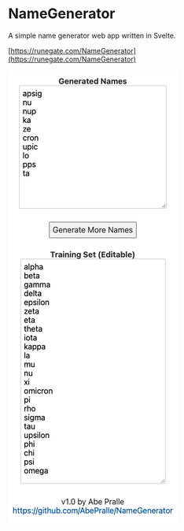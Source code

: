# NameGenerator
A simple name generator web app written in Svelte.

[https://runegate.com/NameGenerator](https://runegate.com/NameGenerator)

![Screenshot](Images/Example.png)

